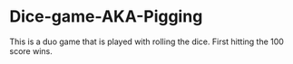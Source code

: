 # Dice-game-AKA-Pigging
This is a duo game that is played with rolling the dice. First hitting the 100 score wins.
